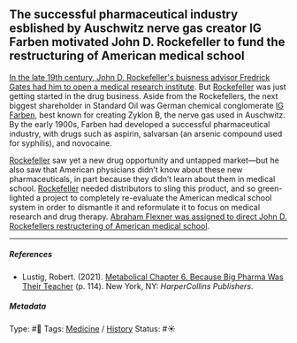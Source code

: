 ## The successful pharmaceutical industry esblished by Auschwitz nerve gas creator IG Farben motivated John D. Rockefeller to fund the restructuring of American medical school

[In the late 19th century, John D. Rockefeller's buisness advisor Fredrick Gates had him to open a medical research institute](In%20the%20late%2019th%20century,%20John%20D.%20Rockefeller's%20buisness%20advisor%20Fredrick%20Gates%20had%20him%20to%20open%20a%20medical%20research%20institute.md). But [Rockefeller]() was just getting started in the drug business. Aside from the Rockefellers, the next biggest shareholder in Standard Oil was German chemical conglomerate [IG Farben](), best known for creating Zyklon B, the nerve gas used in Auschwitz. By the early 1900s, Farben had developed a successful pharmaceutical industry, with drugs such as aspirin, salvarsan (an arsenic compound used for syphilis), and novocaine.

[Rockefeller]() saw yet a new drug opportunity and untapped market—but he also saw that American physicians didn’t know about these new pharmaceuticals, in part because they didn’t learn about them in medical school. [Rockefeller]() needed distributors to sling this product, and so green-lighted a project to completely re-evaluate the American medical school system in order to dismantle it and reformulate it to focus on medical research and drug therapy. [Abraham Flexner was assigned to direct John D. Rockefellers restructering of American medical school](Abraham%20Flexner%20was%20assigned%20to%20direct%20John%20D.%20Rockefellers%20restructering%20of%20American%20medical%20school.md).

---

##### References

* Lustig, Robert. (2021). [Metabolical Chapter 6. Because Big Pharma Was Their Teacher](Metabolical%20Chapter%206.%20Because%20Big%20Pharma%20Was%20Their%20Teacher.md) (p. 114). New York, NY: *HarperCollins Publishers*.

##### Metadata

Type: #🔴 
Tags: [Medicine](Medicine.md) / [History]()
Status: #☀️ 
